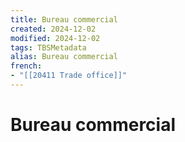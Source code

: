 ```yaml
---
title: Bureau commercial
created: 2024-12-02
modified: 2024-12-02
tags: TBSMetadata
alias: Bureau commercial
french:
- "[[20411 Trade office]]"
---
```

# Bureau commercial
